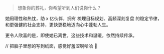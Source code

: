 > 想象你的葬礼，你希望听到人们说你什么？

她用理性和热忱，助 x 亿伙伴，拥有 梳理目标规划、高频深刻复盘 的稳定节律，和更强健的社会支持，更快更稳地迈向心中蓬勃人生。

更令人欣喜的是，即使她已离世，这些技术和温暖，依然持续传承。

// 把脑子里想的写到纸面，感觉好羞涩啊哈哈 🙈
